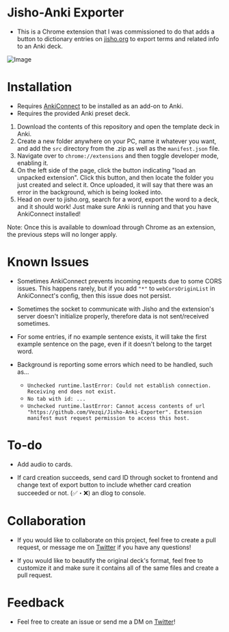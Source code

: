 # Jisho-Anki Exporter

- This is a Chrome extension that I was commissioned to do that adds a button to dictionary entries on [jisho.org](https://jisho.org/) to export terms and related info to an Anki deck.

![Image](https://i.imgur.com/2ltozuT.png)

# Installation

- Requires [AnkiConnect](https://ankiweb.net/shared/info/2055492159) to be installed as an add-on to Anki.
- Requires the provided Anki preset deck.

1) Download the contents of this repository and open the template deck in Anki.
2) Create a new folder anywhere on your PC, name it whatever you want, and add the `src` directory from the .zip as well as the `manifest.json` file.
3) Navigate over to `chrome://extensions` and then toggle developer mode, enabling it.
4) On the left side of the page, click the button indicating "load an unpacked extension". Click this button, and then locate the folder you just created and select it. Once uploaded, it will say that there was an error in the background, which is being looked into.
5) Head on over to jisho.org, search for a word, export the word to a deck, and it should work! Just make sure Anki is running and that you have AnkiConnect installed! 

Note: Once this is available to download through Chrome as an extension, the previous steps will no longer apply.

# Known Issues

- Sometimes AnkiConnect prevents incoming requests due to some CORS issues. This happens rarely, but if you add `"*"` to `webCorsOriginList` in AnkiConnect's config, then this issue does not persist.

- Sometimes the socket to communicate with Jisho and the extension's server doesn't initialize properly, therefore data is not sent/received sometimes.

- For some entries, if no example sentence exists, it will take the first example sentence on the page, even if it doesn't belong to the target word. 

- Background is reporting some errors which need to be handled, such as...
    - `Unchecked runtime.lastError: Could not establish connection. Receiving end does not exist.`
    - `No tab with id: ...`
    - `Unchecked runtime.lastError: Cannot access contents of url "https://github.com/Vezqi/Jisho-Anki-Exporter". Extension manifest must request permission to access this host.`

# To-do

- Add audio to cards.

- If card creation succeeds, send card ID through socket to frontend and change text of export button to include whether card creation succeeded or not. (✅・❌) an dlog to console.

# Collaboration

- If you would like to collaborate on this project, feel free to create a pull request, or message me on [Twitter](https://twitter.com/Vezqi) if you have any questions! 

- If you would like to beautify the original deck's format, feel free to customize it and make sure it contains all of the same files and create a pull request.

# Feedback

- Feel free to create an issue or send me a DM on [Twitter](https://twitter.com/Vezqi)!
